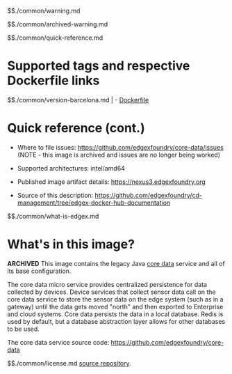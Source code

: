 $$./common/warning.md

$$./common/archived-warning.md

$$./common/quick-reference.md

# Supported tags and respective Dockerfile links

$$./common/version-barcelona.md |
        - [Dockerfile](https://github.com/edgexfoundry/core-data/blob/barcelona/docker-files/Dockerfile)

# Quick reference (cont.)

- Where to file issues: https://github.com/edgexfoundry/core-data/issues (NOTE - this image is archived and issues are no longer being worked)

- Supported architectures: intel/amd64

- Published image artifact details: https://nexus3.edgexfoundry.org

- Source of this description: https://github.com/edgexfoundry/cd-management/tree/edgex-docker-hub-documentation

$$./common/what-is-edgex.md

# What's in this image?

**ARCHIVED**
This image contains the legacy Java [core data](https://docs.edgexfoundry.org/1.3/microservices/core/data/Ch-CoreData/) service and all of its base configuration.

The core data micro service provides centralized persistence for data collected by devices. Device services that collect sensor data call on the core data service to store the sensor data on the edge system (such as in a gateway) until the data gets moved "north" and then exported to Enterprise and cloud systems. Core data persists the data in a local database. Redis is used by default, but a database abstraction layer allows for other databases to be used.

The core data service source code: https://github.com/edgexfoundry/core-data

$$./common/license.md
[source repository](https://github.com/edgexfoundry/core-data/blob/barcelona/Attribution.txt).